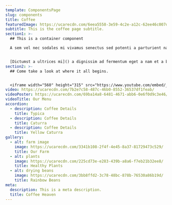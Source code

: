 ```yaml
---
template: ComponentsPage
slug: components
title: Coffee
featuredImage: https://ucarecdn.com/6eea5558-3e59-4c2e-a12c-62ee46c007de/
subtitle: This is the coffee page subtitle.
section1: >-
  ## This is a container component

  A sem vel nec sodales mi vivamus senectus sed potenti a parturient nascetur tincidunt nisi pulvinar rhoncus a. Risus imperdiet taciti suspendisse facilisi a per metus cubilia varius a nostra adipiscing amet ultrices quisque ac mi a.


  [Dictumst a ultrices mi]() a dignissim ad fermentum eget a nam et a blandit scelerisque. Taciti lorem tempor quam vestibulum dis habitasse vestibulum diam vel est ut proin dis auctor. Suscipit sceler isque orci magna interdum vel bibendum duis netus a consectetur dui magnis ac aliquet sem posuere tincidunt vestibulum.
section2: >-
  ## Come take a look at where it all begins.


  <iframe width="560" height="315" src="https://www.youtube.com/embed/_m2CHvfVK5I" frameborder="0" allow="accelerometer; autoplay; clipboard-write; encrypted-media; gyroscope; picture-in-picture" allowfullscreen></iframe>
video: https://ucarecdn.com/7b2e7c58-487c-46b0-8552-36537df1feab/
videoPoster: https://ucarecdn.com/69ba14a8-6481-4671-abb6-0e6f0d9c3e46/
videoTitle: Our Menu
accordion:
  - description: Coffee Details
    title: Typica
  - description: Coffee Details
    title: Caturra
  - description: Coffee Details
    title: Yellow Caturra
gallery:
  - alt: farm image
    image: https://ucarecdn.com/3341b108-2f4f-4e45-8a37-81729473c529/
    title: Our Farm
  - alt: plants
    image: https://ucarecdn.com/225cd73e-e283-439b-a8a6-f7eb21b32ee8/
    title: Healthy Plants
  - alt: drying beans
    image: https://ucarecdn.com/3bb8ffd2-3c78-48bc-878b-76530a86b19d/
    title: Rainbow Beans
meta:
  description: This is a meta description.
  title: Coffee Heaven
---
```

